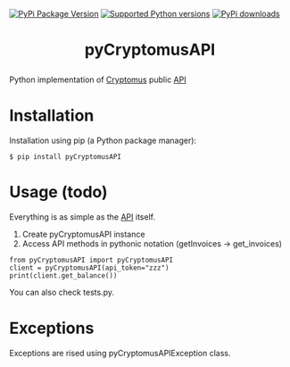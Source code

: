 [![PyPi Package Version](https://img.shields.io/pypi/v/pyCryptomusAPI.svg)](https://pypi.python.org/pypi/pyCryptomusAPI)
[![Supported Python versions](https://img.shields.io/pypi/pyversions/pyCryptomusAPI.svg)](https://pypi.python.org/pypi/pyCryptomusAPI)
[![PyPi downloads](https://img.shields.io/pypi/dm/pyCryptomusAPI.svg)](https://pypi.org/project/pyCryptomusAPI/)

# <p align="center">pyCryptomusAPI</p>
Python implementation of [Cryptomus](https://cryptomus.com) public [API](https://doc.cryptomus.com)

# Installation
Installation using pip (a Python package manager):
```
$ pip install pyCryptomusAPI
```

# Usage (todo)
Everything is as simple as the [API](https://help.crypt.bot/crypto-pay-api#available-methods) itself.
1. Create pyCryptomusAPI instance
2. Access API methods in pythonic notation (getInvoices -> get_invoices)
```
from pyCryptomusAPI import pyCryptomusAPI
client = pyCryptomusAPI(api_token="zzz")
print(client.get_balance())
```
You can also check tests.py.

# Exceptions
Exceptions are rised using pyCryptomusAPIException class.

